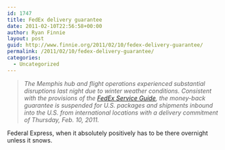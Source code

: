 ```yaml
---
id: 1747
title: FedEx delivery guarantee
date: 2011-02-10T22:56:58+00:00
author: Ryan Finnie
layout: post
guid: http://www.finnie.org/2011/02/10/fedex-delivery-guarantee/
permalink: /2011/02/10/fedex-delivery-guarantee/
categories:
  - Uncategorized
---
```

> _The Memphis hub and flight operations experienced substantial disruptions last night due to winter weather conditions. Consistent with the provisions of the [FedEx Service Guide](http://www.fedex.com/us/service-guide/terms/express-ground/index.html?qgroup=toggle-c1), the money-back guarantee is suspended for U.S. packages and shipments inbound into the U.S. from international locations with a delivery commitment of Thursday, Feb. 10, 2011._

Federal Express, when it absolutely positively has to be there overnight unless it snows.
